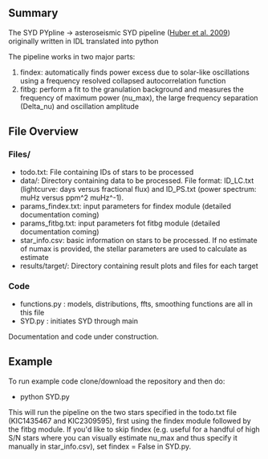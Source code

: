 ## Summary

The SYD PYpline -> asteroseismic SYD pipeline ([Huber et al. 2009](https://ui.adsabs.harvard.edu/abs/2009CoAst.160...74H/abstract)) originally written in IDL translated into python

The pipeline works in two major parts:
1) findex: automatically finds power excess due to solar-like oscillations using a frequency resolved collapsed autocorrelation function
2) fitbg: perform a fit to the granulation background and measures the frequency of maximum power (nu_max), the large frequency separation (Delta_nu) and oscillation amplitude

## File Overview

### Files/
- todo.txt: File containing IDs of stars to be processed 
- data/: Directory containing data to be processed. File format: ID_LC.txt (lightcurve: days versus fractional flux) and ID_PS.txt (power spectrum: muHz versus ppm^2 muHz^-1). 
- params_findex.txt: input parameters for findex module (detailed documentation coming)
- params_fitbg.txt: input parameters fot fitbg module (detailed documentation coming)
- star_info.csv: basic information on stars to be processed. If no estimate of numax is provided, the stellar parameters are used to calculate as estimate
- results/target/: Directory containing result plots and files for each target

### Code
- functions.py : models, distributions, ffts, smoothing functions are all in this file
- SYD.py : initiates SYD through main

Documentation and code under construction.

## Example

To run example code clone/download the repository and then do:
- python SYD.py

This will run the pipeline on the two stars specified in the todo.txt file (KIC1435467 and KIC2309595), first using the findex module followed by the fitbg module. If you'd like to skip findex (e.g. useful for a handful of high S/N stars where you can visually estimate nu_max and thus specify it manually in star_info.csv), set findex = False in SYD.py.
